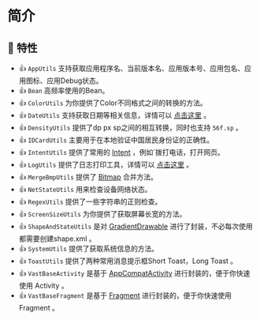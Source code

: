 # 简介

## 💫 特性

- 👍 `AppUtils` 支持获取应用程序名、当前版本名、应用版本号、应用包名、应用图标、应用Debug状态。
- 👍 `Bean` 高频率使用的Bean。
- 👍 `ColorUtils` 为你提供了Color不同格式之间的转换的方法。
- 👍 `DateUtils` 支持获取日期等相关信息，详情可以 [点击这里](https://juejin.cn/post/7029336437493350407) 。
- 👍 `DensityUtils` 提供了dp px sp之间的相互转换，同时也支持 `56f.sp` 。
- 👍 `IDCardUtils` 主要用于在本地验证中国居民身份证的正确性。
- 👍 `IntentUtils` 提供了常用的 [Intent](https://developer.android.com/guide/components/intents-common?hl=zh-cn) ，例如`拨打电话，打开网页。
- 👍 `LogUtils` 提供了日志打印工具，详情可以 [点击这里](https://juejin.cn/post/7027420579607248932) 。
- 👍 `MergeBmpUtils` 提供了 [Bitmap](https://developer.android.com/reference/kotlin/android/graphics/Bitmap?hl=en) 合并方法。
- 👍 `NetStateUtils` 用来检查设备网络状态。
- 👍 `RegexUtils` 提供了一些字符串的正则检查。
- 👍 `ScreenSizeUtils` 为你提供了获取屏幕长宽的方法。
- 👍 `ShapeAndStateUtils` 是对 [GradientDrawable](https://developer.android.google.cn/reference/android/graphics/drawable/GradientDrawable?hl=en) 进行了封装，不必每次使用都需要创建shape.xml 。
- 👍 `SystemUtils` 提供了获取系统信息的方法。
- 👍 `ToastUtils` 提供了两种常用消息提示框Short Toast，Long Toast 。
- 👍 `VastBaseActivity` 是基于 [AppCompatActivity](https://developer.android.com/reference/androidx/appcompat/app/AppCompatActivity) 进行封装的，便于你快速使用 Activity 。
- 👍 `VastBaseFragment` 是基于 [Fragment](https://developer.android.com/reference/androidx/fragment/app/Fragment.html) 进行封装的，便于你快速使用 Fragment 。
